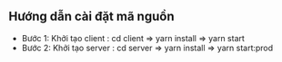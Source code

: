 ## Hướng dẫn cài đặt mã nguồn

- Bước 1: Khởi tạo client : cd client => yarn install => yarn start
- Bước 2: Khởi tạo server : cd server => yarn install => yarn start:prod
